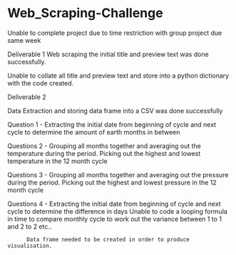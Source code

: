 # Web_Scraping-Challenge

Unable to complete project due to time restriction with group project due same week

Deliverable 1 Web scraping the initial title and preview text was done successfully.

Unable to collate all title and preview text and store into a python dictionary with the code created.

Deliverable 2

Data Extraction and storing data frame into a CSV was done successfully

Question 1 - Extracting the initial date from beginning of cycle and next cycle to determine the amount of earth months in between

Questions 2 - Grouping all months together and averaging out the temperature during the period. Picking out the highest and lowest temperature in the 12 month cycle

Questions 3 - Grouping all months together and averaging out the pressure during the period. Picking out the highest and lowest pressure in the 12 month cycle

Questions 4 - Extracting the initial date from beginning of cycle and next cycle to determine the difference in days Unable to code a looping formula in time to compare monthly cycle to work out the variance between 1 to 1 and 2 to 2 etc..

          Data frame needed to be created in order to produce visualisation. 
              
              

              
